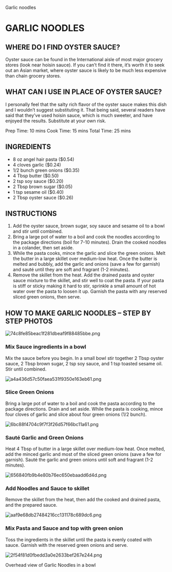Garlic noodles

# GARLIC NOODLES

## WHERE DO I FIND OYSTER SAUCE?
Oyster sauce can be found in the International aisle of most major grocery stores (look near hoisin sauce). If you can’t find it there, it’s worth it to seek out an Asian market, where oyster sauce is likely to be much less expensive than chain grocery stores.

## WHAT CAN I USE IN PLACE OF OYSTER SAUCE?
I personally feel that the salty rich flavor of the oyster sauce makes this dish and I wouldn’t suggest substituting it. That being said, several readers have said that they’ve used hoisin sauce, which is much sweeter, and have enjoyed the results. Substitute at your own risk. 

Prep Time: 10 mins
Cook Time: 15 mins
Total Time: 25 mins

## INGREDIENTS

 - 8 oz angel hair pasta ($0.54)
 - 4 cloves garlic ($0.24)
 - 1/2 bunch green onions ($0.35)
 - 4 Tbsp butter ($0.50)
 - 2 tsp soy sauce ($0.20)
 - 2 Tbsp brown sugar ($0.05)
 - 1 tsp sesame oil ($0.40)
 - 2 Tbsp oyster sauce ($0.26)

 
## INSTRUCTIONS


1. Add the oyster sauce, brown sugar, soy sauce and sesame oil to a bowl and stir until combined.
2. Bring a large pot of water to a boil and cook the noodles according to the package directions (boil for 7-10 minutes). Drain the cooked noodles in a colander, then set aside.
3. While the pasta cooks, mince the garlic and slice the green onions. Melt the butter in a large skillet over medium-low heat. Once the butter is melted and bubbly, add the garlic and onions (save a few for garnish) and sauté until they are soft and fragrant (1-2 minutes).
4. Remove the skillet from the heat. Add the drained pasta and oyster sauce mixture to the skillet, and stir well to coat the pasta. If your pasta is stiff or sticky making it hard to stir, sprinkle a small amount of hot water over the pasta to loosen it up. Garnish the pasta with any reserved sliced green onions, then serve.


## HOW TO MAKE GARLIC NOODLES – STEP BY STEP PHOTOS

![74c8fe85beac1f281dbeaf9f88485bbe.png](../../_resources/3872acaf08e6448faef1528a8d6f5740.png)

### Mix Sauce ingredients in a bowl
Mix the sauce before you begin. In a small bowl stir together 2 Tbsp oyster sauce, 2 Tbsp brown sugar, 2 tsp soy sauce, and 1 tsp toasted sesame oil. Stir until combined. 

![a4a436d57c50faea531f9350e163eb61.png](../../_resources/6ea1306db07f4fc28a11f8c14e0ef1d3.png)


### Slice Green Onions
Bring a large pot of water to a boil and cook the pasta according to the package directions. Drain and set aside. While the pasta is cooking, mince four cloves of garlic and slice about four green onions (1/2 bunch).



![6bc88f4704c9f7f3f26d57f66bc11a61.png](../../_resources/aeea82cd51774f3198c7f112676d025d.png)



### Sauté Garlic and Green Onions
Heat 4 Tbsp of butter in a large skillet over medium-low heat. Once melted, add the minced garlic and most of the sliced green onions (save a few for garnish). Sauté the garlic and green onions until soft and fragrant (1-2 minutes).



![656840fb9b4e80b76ec650ebaadd6d4d.png](../../_resources/e5a431e036094087993bd08dff9b5821.png)



### Add Noodles and Sauce to skillet
Remove the skillet from the heat, then add the cooked and drained pasta, and the prepared sauce.

![aaf9e68db27484216cc131178c689dc6.png](../../_resources/3d7a601a344f4add8a0c78eac479da07.png)


### Mix Pasta and Sauce and top with green onion
Toss the ingredients in the skillet until the pasta is evenly coated with sauce. Garnish with the reserved green onions and serve.



![2f54f81d0fbedd3a0e2633bef267e244.png](../../_resources/65114f42cede4becb3eeb8aada1cb6f8.png)



Overhead view of Garlic Noodles in a bowl


